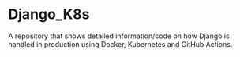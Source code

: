 # Django_K8s

A repository that shows detailed information/code on how Django is handled in production using Docker, Kubernetes and GitHub Actions.
